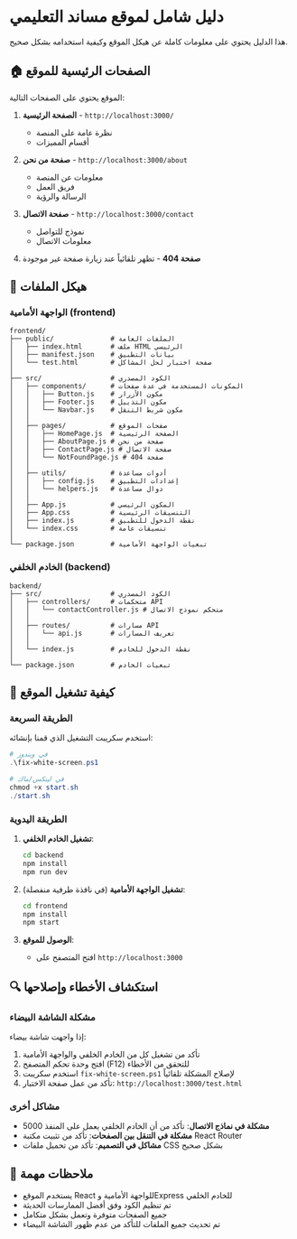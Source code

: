 # دليل شامل لموقع مساند التعليمي

هذا الدليل يحتوي على معلومات كاملة عن هيكل الموقع وكيفية استخدامه بشكل صحيح.

## 🏠 الصفحات الرئيسية للموقع

الموقع يحتوي على الصفحات التالية:

1. **الصفحة الرئيسية** - `http://localhost:3000/`
   - نظرة عامة على المنصة
   - أقسام المميزات

2. **صفحة من نحن** - `http://localhost:3000/about`
   - معلومات عن المنصة
   - فريق العمل
   - الرسالة والرؤية

3. **صفحة الاتصال** - `http://localhost:3000/contact`
   - نموذج للتواصل
   - معلومات الاتصال

4. **صفحة 404** - تظهر تلقائياً عند زيارة صفحة غير موجودة

## 📂 هيكل الملفات

### الواجهة الأمامية (frontend)

```
frontend/
├── public/              # الملفات العامة
│   ├── index.html       # ملف HTML الرئيسي
│   ├── manifest.json    # بيانات التطبيق
│   └── test.html        # صفحة اختبار لحل المشاكل
│
├── src/                 # الكود المصدري
│   ├── components/      # المكونات المستخدمة في عدة صفحات
│   │   ├── Button.js    # مكون الأزرار
│   │   ├── Footer.js    # مكون التذييل
│   │   └── Navbar.js    # مكون شريط التنقل
│   │
│   ├── pages/           # صفحات الموقع
│   │   ├── HomePage.js  # الصفحة الرئيسية
│   │   ├── AboutPage.js # صفحة من نحن
│   │   ├── ContactPage.js # صفحة الاتصال
│   │   └── NotFoundPage.js # صفحة 404
│   │
│   ├── utils/           # أدوات مساعدة
│   │   ├── config.js    # إعدادات التطبيق
│   │   └── helpers.js   # دوال مساعدة
│   │
│   ├── App.js           # المكون الرئيسي
│   ├── App.css          # التنسيقات الرئيسية
│   ├── index.js         # نقطة الدخول للتطبيق
│   └── index.css        # تنسيقات عامة
│
└── package.json         # تبعيات الواجهة الأمامية
```

### الخادم الخلفي (backend)

```
backend/
├── src/                 # الكود المصدري
│   ├── controllers/     # متحكمات API
│   │   └── contactController.js # متحكم نموذج الاتصال
│   │
│   ├── routes/          # مسارات API
│   │   └── api.js       # تعريف المسارات
│   │
│   └── index.js         # نقطة الدخول للخادم
│
└── package.json         # تبعيات الخادم
```

## 🚀 كيفية تشغيل الموقع

### الطريقة السريعة

استخدم سكريبت التشغيل الذي قمنا بإنشائه:

```powershell
# في ويندوز
.\fix-white-screen.ps1

# في لينكس/ماك
chmod +x start.sh
./start.sh
```

### الطريقة اليدوية

1. **تشغيل الخادم الخلفي**:
   ```bash
   cd backend
   npm install
   npm run dev
   ```

2. **تشغيل الواجهة الأمامية** (في نافذة طرفية منفصلة):
   ```bash
   cd frontend
   npm install
   npm start
   ```

3. **الوصول للموقع**:
   - افتح المتصفح على `http://localhost:3000`

## 🔍 استكشاف الأخطاء وإصلاحها

### مشكلة الشاشة البيضاء

إذا واجهت شاشة بيضاء:

1. تأكد من تشغيل كل من الخادم الخلفي والواجهة الأمامية
2. افتح وحدة تحكم المتصفح (F12) للتحقق من الأخطاء
3. استخدم سكريبت `fix-white-screen.ps1` لإصلاح المشكلة تلقائياً
4. تأكد من عمل صفحة الاختبار: `http://localhost:3000/test.html`

### مشاكل أخرى

- **مشكلة في نماذج الاتصال**: تأكد من أن الخادم الخلفي يعمل على المنفذ 5000
- **مشكلة في التنقل بين الصفحات**: تأكد من تثبيت مكتبة React Router
- **مشاكل في التصميم**: تأكد من تحميل ملفات CSS بشكل صحيح

## 📝 ملاحظات مهمة

- يستخدم الموقع React للواجهة الأمامية وExpress للخادم الخلفي
- تم تنظيم الكود وفق أفضل الممارسات الحديثة
- جميع الصفحات متوفرة وتعمل بشكل متكامل
- تم تحديث جميع الملفات للتأكد من عدم ظهور الشاشة البيضاء